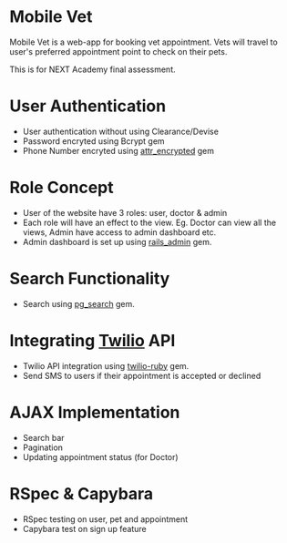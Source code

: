 # Mobile Vet
Mobile Vet is a web-app for booking vet appointment. Vets will travel to user's preferred appointment point to check on their pets.

This is for NEXT Academy final assessment.

# User Authentication

  - User authentication without using Clearance/Devise
  - Password encryted using Bcrypt gem
  - Phone Number encryted using [attr_encrypted](https://github.com/attr-encrypted/attr_encrypted) gem

# Role Concept
- User of the website have 3 roles: user, doctor & admin
- Each role will have an effect to the view. Eg. Doctor can view all the views, Admin have access to admin dashboard etc.
- Admin dashboard is set up using [rails_admin](https://github.com/sferik/rails_admin) gem.

# Search Functionality
- Search using [pg_search](https://github.com/Casecommons/pg_search) gem.

# Integrating [Twilio](https://www.twilio.com/) API
- Twilio API integration using [twilio-ruby](https://github.com/twilio/twilio-ruby) gem.
- Send SMS to users if their appointment is accepted or declined

# AJAX Implementation
- Search bar
- Pagination
- Updating appointment status (for Doctor)

# RSpec & Capybara
- RSpec testing on user, pet and appointment
- Capybara test on sign up feature

